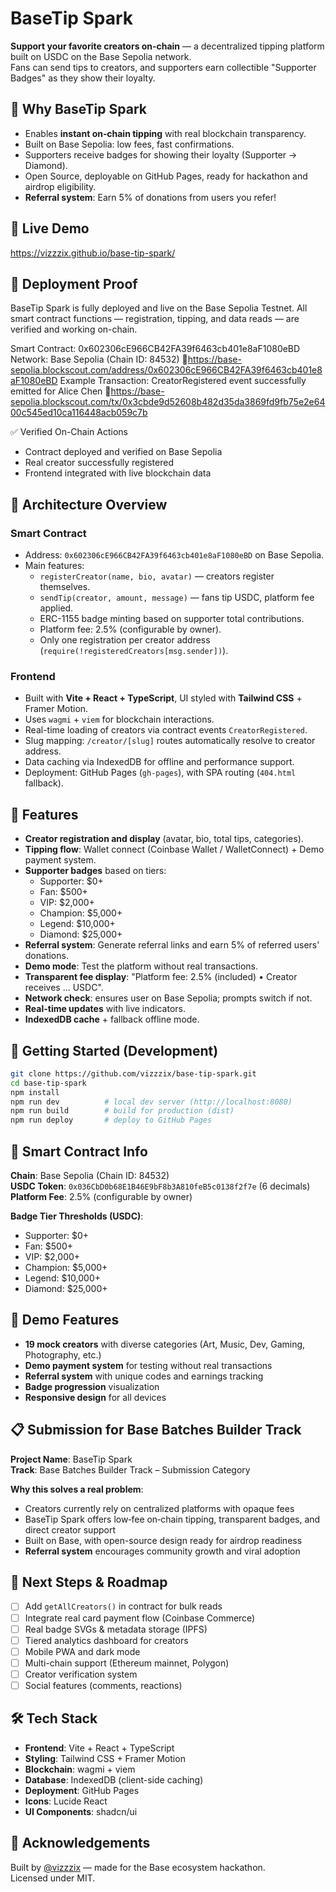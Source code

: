 # BaseTip Spark

**Support your favorite creators on‐chain** — a decentralized tipping platform built on USDC on the Base Sepolia network.  
Fans can send tips to creators, and supporters earn collectible "Supporter Badges" as they show their loyalty.

## 🎯 Why BaseTip Spark

- Enables **instant on‐chain tipping** with real blockchain transparency.  
- Built on Base Sepolia: low fees, fast confirmations.  
- Supporters receive badges for showing their loyalty (Supporter → Diamond).  
- Open Source, deployable on GitHub Pages, ready for hackathon and airdrop eligibility.
- **Referral system**: Earn 5% of donations from users you refer!

## 🚀 Live Demo  
https://vizzzix.github.io/base-tip-spark/

## 🧾 Deployment Proof
BaseTip Spark is fully deployed and live on the Base Sepolia Testnet.
All smart contract functions — registration, tipping, and data reads — are verified and working on-chain.

Smart Contract: 0x602306cE966CB42FA39f6463cb401e8aF1080eBD
Network: Base Sepolia (Chain ID: 84532)
🔗https://base-sepolia.blockscout.com/address/0x602306cE966CB42FA39f6463cb401e8aF1080eBD
Example Transaction:
CreatorRegistered event successfully emitted for Alice Chen
🔗https://base-sepolia.blockscout.com/tx/0x3cbde9d52608b482d35da3869fd9fb75e2e6400c545ed10ca116448acb059c7b

✅ Verified On-Chain Actions
- Contract deployed and verified on Base Sepolia
- Real creator successfully registered
- Frontend integrated with live blockchain data

## 🧩 Architecture Overview

### Smart Contract  
- Address: `0x602306cE966CB42FA39f6463cb401e8aF1080eBD` on Base Sepolia.  
- Main features:  
  - `registerCreator(name, bio, avatar)` — creators register themselves.  
  - `sendTip(creator, amount, message)` — fans tip USDC, platform fee applied.  
  - ERC-1155 badge minting based on supporter total contributions.  
  - Platform fee: 2.5% (configurable by owner).  
  - Only one registration per creator address (`require(!registeredCreators[msg.sender])`).

### Frontend  
- Built with **Vite + React + TypeScript**, UI styled with **Tailwind CSS** + Framer Motion.  
- Uses `wagmi` + `viem` for blockchain interactions.  
- Real-time loading of creators via contract events `CreatorRegistered`.  
- Slug mapping: `/creator/[slug]` routes automatically resolve to creator address.  
- Data caching via IndexedDB for offline and performance support.  
- Deployment: GitHub Pages (`gh-pages`), with SPA routing (`404.html` fallback).

## 🔧 Features

- **Creator registration and display** (avatar, bio, total tips, categories).  
- **Tipping flow**: Wallet connect (Coinbase Wallet / WalletConnect) + Demo payment system.  
- **Supporter badges** based on tiers:  
  - Supporter: $0+  
  - Fan: $500+  
  - VIP: $2,000+  
  - Champion: $5,000+  
  - Legend: $10,000+  
  - Diamond: $25,000+  
- **Referral system**: Generate referral links and earn 5% of referred users' donations.  
- **Demo mode**: Test the platform without real transactions.  
- **Transparent fee display**: "Platform fee: 2.5% (included) • Creator receives … USDC".  
- **Network check**: ensures user on Base Sepolia; prompts switch if not.  
- **Real-time updates** with live indicators.  
- **IndexedDB cache** + fallback offline mode.

## 🧪 Getting Started (Development)

```bash
git clone https://github.com/vizzzix/base-tip-spark.git
cd base-tip-spark
npm install
npm run dev          # local dev server (http://localhost:8080)
npm run build        # build for production (dist)
npm run deploy       # deploy to GitHub Pages
```

## 🧮 Smart Contract Info

**Chain**: Base Sepolia (Chain ID: 84532)  
**USDC Token**: `0x036CbD0b68E1B46E9bF8b3A810feB5c0138f2f7e` (6 decimals)  
**Platform Fee**: 2.5% (configurable by owner)

**Badge Tier Thresholds (USDC)**:
- Supporter: $0+
- Fan: $500+
- VIP: $2,000+
- Champion: $5,000+
- Legend: $10,000+
- Diamond: $25,000+

## 🎨 Demo Features

- **19 mock creators** with diverse categories (Art, Music, Dev, Gaming, Photography, etc.)
- **Demo payment system** for testing without real transactions
- **Referral system** with unique codes and earnings tracking
- **Badge progression** visualization
- **Responsive design** for all devices

## 📋 Submission for Base Batches Builder Track

**Project Name**: BaseTip Spark  
**Track**: Base Batches Builder Track – Submission Category

**Why this solves a real problem**:
- Creators currently rely on centralized platforms with opaque fees
- BaseTip Spark offers low‐fee on‐chain tipping, transparent badges, and direct creator support
- Built on Base, with open-source design ready for airdrop readiness
- **Referral system** encourages community growth and viral adoption

## 📝 Next Steps & Roadmap

- [ ] Add `getAllCreators()` in contract for bulk reads
- [ ] Integrate real card payment flow (Coinbase Commerce)
- [ ] Real badge SVGs & metadata storage (IPFS)
- [ ] Tiered analytics dashboard for creators
- [ ] Mobile PWA and dark mode
- [ ] Multi-chain support (Ethereum mainnet, Polygon)
- [ ] Creator verification system
- [ ] Social features (comments, reactions)

## 🛠️ Tech Stack

- **Frontend**: Vite + React + TypeScript
- **Styling**: Tailwind CSS + Framer Motion
- **Blockchain**: wagmi + viem
- **Database**: IndexedDB (client-side caching)
- **Deployment**: GitHub Pages
- **Icons**: Lucide React
- **UI Components**: shadcn/ui

## 🙏 Acknowledgements

Built by [@vizzzix](https://github.com/vizzzix) — made for the Base ecosystem hackathon.  
Licensed under MIT.
